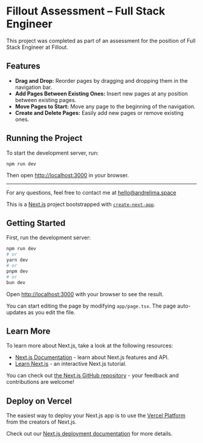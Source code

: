# Fillout Assessment – Full Stack Engineer

This project was completed as part of an assessment for the position of Full Stack Engineer at Fillout.

## Features
- **Drag and Drop:** Reorder pages by dragging and dropping them in the navigation bar.
- **Add Pages Between Existing Ones:** Insert new pages at any position between existing pages.
- **Move Pages to Start:** Move any page to the beginning of the navigation.
- **Create and Delete Pages:** Easily add new pages or remove existing ones.

## Running the Project

To start the development server, run:

```
npm run dev
```

Then open [http://localhost:3000](http://localhost:3000) in your browser.

---

For any questions, feel free to contact me at hello@andrelima.space

This is a [Next.js](https://nextjs.org) project bootstrapped with [`create-next-app`](https://nextjs.org/docs/app/api-reference/cli/create-next-app).

## Getting Started

First, run the development server:

```bash
npm run dev
# or
yarn dev
# or
pnpm dev
# or
bun dev
```

Open [http://localhost:3000](http://localhost:3000) with your browser to see the result.

You can start editing the page by modifying `app/page.tsx`. The page auto-updates as you edit the file.

## Learn More

To learn more about Next.js, take a look at the following resources:

- [Next.js Documentation](https://nextjs.org/docs) - learn about Next.js features and API.
- [Learn Next.js](https://nextjs.org/learn) - an interactive Next.js tutorial.

You can check out [the Next.js GitHub repository](https://github.com/vercel/next.js) - your feedback and contributions are welcome!

## Deploy on Vercel

The easiest way to deploy your Next.js app is to use the [Vercel Platform](https://vercel.com/new?utm_medium=default-template&filter=next.js&utm_source=create-next-app&utm_campaign=create-next-app-readme) from the creators of Next.js.

Check out our [Next.js deployment documentation](https://nextjs.org/docs/app/building-your-application/deploying) for more details.

